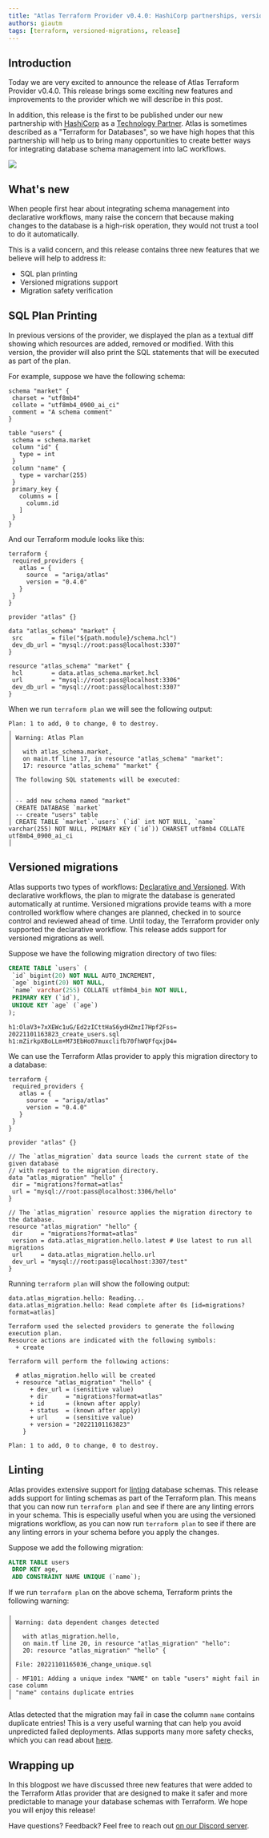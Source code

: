```yaml
---
title: "Atlas Terraform Provider v0.4.0: HashiCorp partnerships, versioned migrations and more" 
authors: giautm
tags: [terraform, versioned-migrations, release]
---
```


## Introduction

Today we are very excited to announce the release of Atlas Terraform Provider v0.4.0.
This release brings some exciting new features and improvements to the provider which 
we will describe in this post.

In addition, this release is the first to be published under our new partnership with
[HashiCorp](https://hashicorp.com) as a [Technology Partner](https://www.hashicorp.com/partners/become-a-partner).
Atlas is sometimes described as a "Terraform for Databases", so we have high hopes that
this partnership will help us to bring many opportunities to create
better ways for integrating database schema management into IaC workflows.

![](https://atlasgo.io/uploads/images/hashicorp-partners.png)

## What's new

When people first hear about integrating schema management into declarative workflows,
many raise the concern that because making changes to the database is a high-risk operation,
they would not trust a tool to do it automatically. 

This is a valid concern, and this release contains three new features that we believe will
help to address it:
* SQL plan printing
* Versioned migrations support
* Migration safety verification

## SQL Plan Printing

In previous versions of the provider, we displayed the plan
as a textual diff showing which resources are added, removed or modified. With this version,
the provider will also print the SQL statements that will be executed as part of the plan.

For example, suppose we have the following schema:

```hcl
schema "market" {
 charset = "utf8mb4"
 collate = "utf8mb4_0900_ai_ci"
 comment = "A schema comment"
}
 
table "users" {
 schema = schema.market
 column "id" {
   type = int
 }
 column "name" {
   type = varchar(255)
 }
 primary_key {
   columns = [
     column.id
   ]
 }
}
```

And our Terraform module looks like this:

```hcl
terraform {
 required_providers {
   atlas = {
     source  = "ariga/atlas"
     version = "0.4.0"
   }
 }
}
 
provider "atlas" {}
 
data "atlas_schema" "market" {
 src        = file("${path.module}/schema.hcl")
 dev_db_url = "mysql://root:pass@localhost:3307"
}
 
resource "atlas_schema" "market" {
 hcl        = data.atlas_schema.market.hcl
 url        = "mysql://root:pass@localhost:3306"
 dev_db_url = "mysql://root:pass@localhost:3307"
}
```

When we run `terraform plan` we will see the following output:

```text
Plan: 1 to add, 0 to change, 0 to destroy.
╷
│ Warning: Atlas Plan
│ 
│   with atlas_schema.market,
│   on main.tf line 17, in resource "atlas_schema" "market":
│   17: resource "atlas_schema" "market" {
│ 
│ The following SQL statements will be executed:
│ 
│ 
│ -- add new schema named "market"
│ CREATE DATABASE `market`
│ -- create "users" table
│ CREATE TABLE `market`.`users` (`id` int NOT NULL, `name` varchar(255) NOT NULL, PRIMARY KEY (`id`)) CHARSET utf8mb4 COLLATE utf8mb4_0900_ai_ci
│ 
```

## Versioned migrations

Atlas supports two types of workflows: [Declarative and Versioned](/concepts/declarative-vs-versioned).
With declarative workflows, the plan to migrate the database is generated automatically
at runtime. Versioned migrations provide teams with a more controlled workflow where
changes are planned, checked in to source control and reviewed ahead of time. 
Until today, the Terraform provider only supported the declarative workflow. This release
adds support for versioned migrations as well.

Suppose we have the following migration directory of two files:

```sql title="20221101163823_create_users.sql"
CREATE TABLE `users` (
 `id` bigint(20) NOT NULL AUTO_INCREMENT,
 `age` bigint(20) NOT NULL,
 `name` varchar(255) COLLATE utf8mb4_bin NOT NULL,
 PRIMARY KEY (`id`),
 UNIQUE KEY `age` (`age`)
);
```

```text title=atlas.sum
h1:OlaV3+7xXEWc1uG/Ed2zICttHaS6ydHZmzI7Hpf2Fss=
20221101163823_create_users.sql h1:mZirkpXBoLLm+M73EbHo07muxclifb70fhWQFfqxjD4=
```

We can use the Terraform Atlas provider to apply this migration directory to a database:

```hcl
terraform {
 required_providers {
   atlas = {
     source  = "ariga/atlas"
     version = "0.4.0"
   }
 }
}
 
provider "atlas" {}
 
// The `atlas_migration` data source loads the current state of the given database
// with regard to the migration directory. 
data "atlas_migration" "hello" {
 dir = "migrations?format=atlas"
 url = "mysql://root:pass@localhost:3306/hello"
}

// The `atlas_migration` resource applies the migration directory to the database. 
resource "atlas_migration" "hello" {
 dir     = "migrations?format=atlas"
 version = data.atlas_migration.hello.latest # Use latest to run all migrations
 url     = data.atlas_migration.hello.url
 dev_url = "mysql://root:pass@localhost:3307/test"
}
```

Running `terraform plan` will show the following output:

```text
data.atlas_migration.hello: Reading...
data.atlas_migration.hello: Read complete after 0s [id=migrations?format=atlas]

Terraform used the selected providers to generate the following execution plan.
Resource actions are indicated with the following symbols:
  + create

Terraform will perform the following actions:

  # atlas_migration.hello will be created
  + resource "atlas_migration" "hello" {
      + dev_url = (sensitive value)
      + dir     = "migrations?format=atlas"
      + id      = (known after apply)
      + status  = (known after apply)
      + url     = (sensitive value)
      + version = "20221101163823"
    }

Plan: 1 to add, 0 to change, 0 to destroy.
```


## Linting

Atlas provides extensive support for [linting](/versioned/lint) database schemas.
This release adds support for linting schemas as part of the Terraform plan. This means
that you can now run `terraform plan` and see if there are any linting errors in your
schema. This is especially useful when you are using the versioned migrations workflow, as you
can now run `terraform plan` to see if there are any linting errors in your schema
before you apply the changes.

Suppose we add the following migration:

```sql title="20221101165036_change_unique.sql"
ALTER TABLE users
 DROP KEY age,
 ADD CONSTRAINT NAME UNIQUE (`name`);
```

If we run `terraform plan` on the above schema, Terraform prints the following
warning:

```text
╷
│ Warning: data dependent changes detected
│
│   with atlas_migration.hello,
│   on main.tf line 20, in resource "atlas_migration" "hello":
│   20: resource "atlas_migration" "hello" {
│
│ File: 20221101165036_change_unique.sql
│
│ - MF101: Adding a unique index "NAME" on table "users" might fail in case column
│ "name" contains duplicate entries
╵
```

Atlas detected that the migration may fail in case the column `name` contains duplicate
entries! This is a very useful warning that can help you avoid unpredicted failed deployments.
Atlas supports many more safety checks, which you can read about [here](/lint/analyzers).

## Wrapping up

In this blogpost we have discussed three new features that were added to the Terraform Atlas provider 
that are designed to make it safer and more predictable to manage your database schemas with Terraform.
We hope you will enjoy this release!

Have questions? Feedback? Feel free to reach out [on our Discord server](https://discord.gg/zZ6sWVg6NT).

